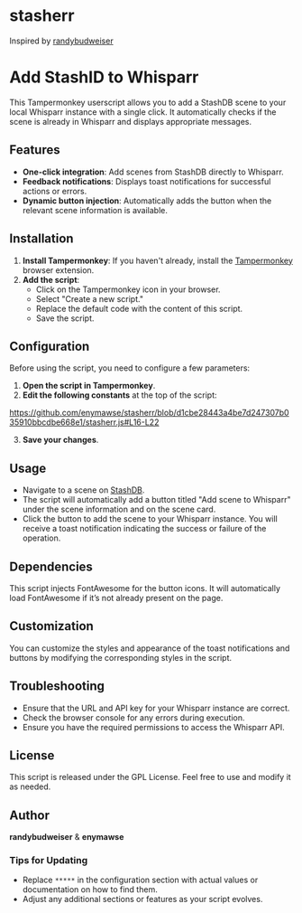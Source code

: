 # stasherr

Inspired by [randybudweiser](https://github.com/randybudweiser/stash2whisparr)

# Add StashID to Whisparr

This Tampermonkey userscript allows you to add a StashDB scene to your local Whisparr instance with a single click. It automatically checks if the scene is already in Whisparr and displays appropriate messages.

## Features

- **One-click integration**: Add scenes from StashDB directly to Whisparr.
- **Feedback notifications**: Displays toast notifications for successful actions or errors.
- **Dynamic button injection**: Automatically adds the button when the relevant scene information is available.

## Installation

1. **Install Tampermonkey**: If you haven't already, install the [Tampermonkey](https://www.tampermonkey.net/) browser extension.
2. **Add the script**:
   - Click on the Tampermonkey icon in your browser.
   - Select "Create a new script."
   - Replace the default code with the content of this script.
   - Save the script.

## Configuration

Before using the script, you need to configure a few parameters:

1. **Open the script in Tampermonkey**.
2. **Edit the following constants** at the top of the script:

https://github.com/enymawse/stasherr/blob/d1cbe28443a4be7d247307b035910bbcdbe668e1/stasherr.js#L16-L22

3. **Save your changes**.

## Usage

- Navigate to a scene on [StashDB](https://stashdb.org/).
- The script will automatically add a button titled "Add scene to Whisparr" under the scene information and on the scene card.
- Click the button to add the scene to your Whisparr instance. You will receive a toast notification indicating the success or failure of the operation.

## Dependencies

This script injects FontAwesome for the button icons. It will automatically load FontAwesome if it’s not already present on the page.

## Customization

You can customize the styles and appearance of the toast notifications and buttons by modifying the corresponding styles in the script.

## Troubleshooting

- Ensure that the URL and API key for your Whisparr instance are correct.
- Check the browser console for any errors during execution.
- Ensure you have the required permissions to access the Whisparr API.

## License

This script is released under the GPL License. Feel free to use and modify it as needed.

## Author

**randybudweiser** & **enymawse**

### Tips for Updating

- Replace `*****` in the configuration section with actual values or documentation on how to find them.
- Adjust any additional sections or features as your script evolves.

